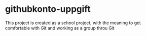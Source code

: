 # githubkonto-uppgift

This project is created as a school project, 
with the meaning to get comfortable with Git and working as a group throu Git
